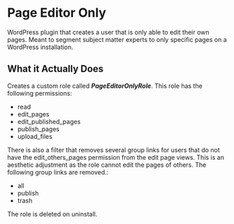 # Page Editor Only
WordPress plugin that creates a user that is only able to edit their own pages. Meant to segment subject matter experts to only specific pages on a WordPress installation.
## What it Actually Does
Creates a custom role called ***PageEditorOnlyRole***. This role has the following permissions:
- read
- edit_pages
- edit_published_pages
- publish_pages
- upload_files

There is also a filter that removes several group links for users that do not have the edit_others_pages permission from the edit page views. This is an aesthetic adjustment as the role cannot edit the pages of others. The following group links are removed.:
- all
- publish
- trash

The role is deleted on uninstall.

